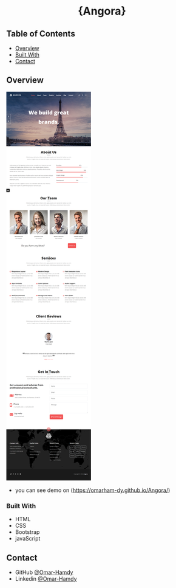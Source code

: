 <h1 align="center">{Angora}</h1>


<!-- TABLE OF CONTENTS -->

## Table of Contents

- [Overview](#overview)
- [Built With](#built-with)
- [Contact](#contact)

<!-- OVERVIEW -->

## Overview

![screenshot](https://raw.githubusercontent.com/OmarHam-dy/Angora/main/Angora.png)


- you can see demo on (https://omarham-dy.github.io/Angora/)

### Built With

<!-- This section should list any major frameworks that you built your project using. Here are a few examples.-->

- HTML
- CSS
- Bootstrap
- javaScript



## Contact

- GitHub [@Omar-Hamdy](https://github.com/OmarHam-dy)
- Linkedin [@Omar-Hamdy](https://www.linkedin.com/in/omar-hamdy-159602250?utm_source=share&utm_campaign=share_via&utm_content=profile&utm_medium=android_app)
